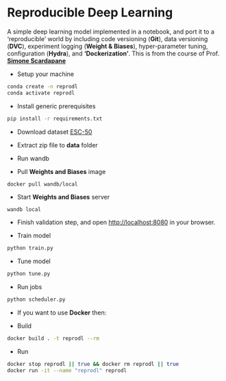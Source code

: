 # Reproducible Deep Learning

A simple deep learning model implemented in a notebook, and port it to a ‘reproducible’ world by including code versioning (**Git**), data versioning (**DVC**), experiment logging (**Weight & Biases**), hyper-parameter tuning, configuration (**Hydra**), and **‘Dockerization’**.
This is from the course of Prof. [**Simone Scardapane**](https://www.sscardapane.it/)

- Setup your machine

```bash
conda create -n reprodl
conda activate reprodl
```

- Install generic prerequisites

```bash
pip install -r requirements.txt
```

- Download dataset [ESC-50](https://github.com/karolpiczak/ESC-50)

- Extract zip file to **data** folder
- Run wandb

- Pull **Weights and Biases** image

```Docker
docker pull wandb/local
```

- Start **Weights and Biases** server

```bash
wandb local
```

- Finish validation step, and open [http://localhost:8080](http://localhost:8080) in your browser.

- Train model

```bash
python train.py
```

- Tune model

```bash
python tune.py
```

- Run jobs

```bash
python scheduler.py
```

- If you want to use **Docker** then:

- Build

```bash
docker build . -t reprodl --rm
```

- Run

```bash
docker stop reprodl || true && docker rm reprodl || true
docker run -it --name "reprodl" reprodl
```
